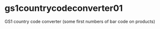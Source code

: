 # gs1countrycodeconverter01
GS1 country code converter (some first numbers of bar code on products)
